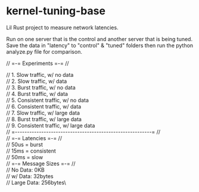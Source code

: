 # kernel-tuning-base
Lil Rust project to measure network latencies. 

Run on one server that is the control and another server that is being tuned. Save the data in "latency" to "control" & "tuned" folders then run the python analyze.py file for comparison.

// =-= Experiments =-= //

// 1. Slow traffic, w/ no data\
// 2. Slow traffic, w/ data\
// 3. Burst traffic, w/ no data\
// 4. Burst traffic, w/ data\
// 5. Consistent traffic, w/ no data\
// 6. Consistent traffic, w/ data\
// 7. Slow traffic, w/ large data\
// 8. Burst traffic, w/ large data\
// 9. Consistent traffic, w/ large data\
// =---------------------------------------------------------= //\
// =-= Latencies =-= //\
// 50us = burst\
// 15ms = consistent\
// 50ms = slow\
// =-= Message Sizes =-= //\
// No Data: 0KB\
// w/ Data: 32bytes\
// Large Data: 256bytes\
